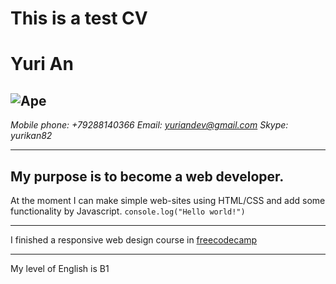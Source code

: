 # This is a test CV
# **Yuri An**
![Ape](https://i.imgflip.com/1yq0pj.jpg)
---

*Mobile phone: +79288140366*
*Email: yuriandev@gmail.com*
*Skype: yurikan82*

---

## My purpose is to become a web developer.
At the moment I can make simple web-sites using HTML/CSS and add some functionality by Javascript.
`console.log("Hello world!")`

***

I finished a responsive web design course in [freecodecamp](freecodecamp.org)

***

My level of English is B1